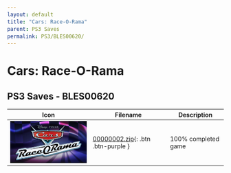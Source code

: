 ```yaml
---
layout: default
title: "Cars: Race-O-Rama"
parent: PS3 Saves
permalink: PS3/BLES00620/
---
```

# Cars: Race-O-Rama

## PS3 Saves - BLES00620

| Icon | Filename | Description |
|------|----------|-------------|
| ![Cars: Race-O-Rama](ICON0.PNG) | [00000002.zip](00000002.zip){: .btn .btn-purple } | 100% completed game |
